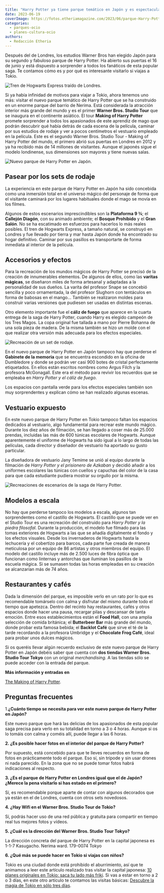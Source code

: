```yaml
---
title: "Harry Potter ya tiene parque temático en Japón y es espectacular"
date: 2023-06-19
coverImage: https://fotos.etheriamagazine.com/2023/06/parque-Harry-Potter-japon.jpg
categories: 
  - parques-ocio
  - planes-cultura-ocio
authors: 
  - Redacción Etheria
---
```


Después del de Londres, los estudios Warner Bros han elegido Japón para su segundo y 
fabuloso parque de Harry Potter. Ha abierto sus puertas el 16 de junio y está dispuesto 
a sorprender a todos los fanáticos de esta popular saga. Te contamos cómo es y por qué 
es interesante visitarlo si viajas a Tokio. 

![Tren de Hogwarts Express traído de Londres.](https://fotos.etheriamagazine.com/2023/06/parque-Harry-Potter-japon.jpg "Tren de Hogwarts Express traído de Londres.")

Si ya había infinidad de motivos para viajar a Tokio, ahora tenemos uno más: visitar el 
nuevo parque temático de Harry Potter que se ha construido en un enorme parque del 
barrio de Nerima. Está considerada la atracción interior más grande del mundo y es el 
primer **Warner Bros. Studio Tour** que se inaugura en el continente asiático. El tour 
**Making of Harry Potter** promete sorprender a todos los apasionados de este aprendiz 
de mago que podrán descubrir qué había detrás de cada escena de la película, caminar por 
sus estudios de rodaje y ver a pocos centímetros el vestuario empleado en la película. 
Este es el segundo Warner Bros. Studio Tour - Making of Harry Potter del mundo, el 
primero abrió sus puertas en Londres en 2012 y ya ha recibido más de 14 millones de 
visitantes. Aunque el japonés sigue el modelo londinense, sus dimensiones son mayores y 
tiene nuevas salas. 

![Nuevo parque de Harry Potter en Japón.](https://fotos.etheriamagazine.com/2023/06/parque-making-of-Harry-Potter.jpg "Nuevo parque de Harry Potter en Japón.")

## Pasear por los sets de rodaje

La experiencia en este parque de Harry Potter en Japón ha sido concebida como una 
inmersión total en el universo mágico del personaje de forma que el visitante caminará 
por los lugares habituales donde el mago se movía en los filmes. 

Algunos de estos escenarios imprescindibles son la **Plataforma 9 ¾**; el **Callejón 
Diagón**, con su animado ambiente; el **Bosque Prohibido** y el **Gran Salón**. No se ha 
escatimado en esfuerzos para hacerlos lo más reales posibles. El tren de Hogwarts 
Express, a tamaño natural, se construyó en Londres y fue llevado por tierra y mar hasta 
Japón donde ha encontrado su hogar definitivo. Caminar por sus pasillos es transportarte 
de forma inmediata al interior de la película. 

## Accesorios y efectos

Para la recreación de los mundos mágicos de Harry Potter se precisó de la creación de 
innumerables elementos. De algunos de ellos, como las **varitas mágicas**, se diseñaron 
miles de forma artesanal y adaptadas a la personalidad de sus dueños. La varita del 
profesor Snape se concebió sencilla y poco ornamentada, la del profesor Slughorn con 
tentáculos en forma de babosas en el mango... También se realizaron moldes para 
construir varias versiones que pudiesen ser usadas en distintas escenas. 

Otro elemento importante fue el **cáliz de fuego** que aparece en la cuarta entrega de 
la saga de Harry Potter, cuando Harry es elegido campeón de los Tres Magos. La copa 
original fue tallada a mano por Pierre Bohanna de una sola pieza de madera. De la misma 
también se hizo un molde con el que realizar otra versión más adecuada para los efectos 
especiales. 

![Recreación de un set de rodaje.](https://fotos.etheriamagazine.com/2023/06/parque-Harry-Potter-sets-rodaje.jpg "Recreación de un set de rodaje.")

En el nuevo parque de Harry Potter en Japón tampoco hay que perderse el **Gabinete de la 
memoria** que se encuentra escondido en la oficina de Dumbledore y donde se podrán ver 
casi 900 botes de cristal perfectamente etiquetados. En ellos están escritos nombres 
como Argus Filch y la profesora McGonagall. Este era el método para revivir los 
recuerdos que se empleaba en _Harry Potter y el cáliz de fuego_. 

Los espacios con pantalla verde para los efectos especiales también son muy 
sorprendentes y explican cómo se han realizado algunas escenas. 

## Vestuario expuesto

En este nuevo parque de Harry Potter en Tokio tampoco faltan los espacios dedicados al 
vestuario, algo fundamental para recrear este mundo mágico. Durante los diez años de 
filmación, se han llegado a coser más de 25.000 prendas, incluidas las más de 600 
túnicas escolares de Hogwarts. Aunque aparentemente el uniforme de Hogwarts ha sido 
igual a lo largo de todas las películas, cada director y diseñador de vestuario ha 
aportado su gusto particular. 

La diseñadora de vestuario Jany Temime se unió al equipo durante la filmación de _Harry 
Potter y el prisionero de Azkaban_ y decidió añadir a los uniformes escolares las 
túnicas con cuellos y capuchas del color de la casa para que cada estudiante pudiera 
mostrar su orgullo por la misma. 

![Recreaciones de escenarios de la saga de Harry Potter.](https://fotos.etheriamagazine.com/2023/06/parque-tokio-Harry-Potter.jpg "Recreaciones de escenarios de la saga de Harry Potter.")

## Modelos a escala

No hay que perderse tampoco los modelos a escala, algunos tan sorprendentes como el 
castillo de Hogwarts. El castillo que se puede ver en el Studio Tour es una recreación 
del construido para _Harry Potter y la piedra filosofal_. Durante la producción, el 
modelo fue filmado para las tomas exteriores de Hogwarts a las que se añadía 
digitalmente el fondo y los efectos visuales. Desde los invernaderos de Hogwarts hasta 
la lechucería y el cobertizo para barcos, cada parte fue creada de manera meticulosa por 
un equipo de 86 artistas y otros miembros del equipo. El modelo del castillo incluye más 
de 2.500 luces de fibra óptica que funcionan como linternas y antorchas que iluminan los 
pasillos de la escuela mágica. Si se sumasen todas las horas empleadas en su creación se 
alcanzarían más de 74 años. 

## Restaurantes y cafés

Dada la dimensión del parque, es imposible verlo en un rato por lo que es recomendable 
tomárselo con calma y disfrutar del mismo durante todo el tiempo que apetezca. Dentro 
del recinto hay restaurantes, cafés y otros espacios donde hacer una pausa, recargar 
pilas y descansar de tanta emoción. Entre esos establecimientos están el **Food Hall**, 
con una amplia selección de comida británica; el **Butterbeer Bar** más grande del 
mundo, donde probar esta famosa bebida; el **Backlot Café** que sirve el té de la tarde 
recordando a la profesora Umbridge y el **Chocolate Frog Café**, ideal para probar unos 
dulces mágicos. 

Si os queréis llevar algún recuerdo exclusivo de este nuevo parque de Harry Potter en 
Japón debéis saber que cuenta con **dos tiendas Warner Bros. Studio Tour Tokyo** con un 
original _merchandising_. A las tiendas sólo se puede acceder con la entrada del parque. 

**Más información y entradas en** 

[The Making of Harry Potter](https://www.wbstudiotour.jp/en/). 

## Preguntas frecuentes

1.**¿Cuánto tiempo se necesita para ver este nuevo parque de Harry Potter en Japón?** 

Este nuevo parque que hará las delicias de los apasionados de esta popular saga precisa 
para verlo en su totalidad en torno a 3 o 4 horas. Aunque si os lo tomáis con calma y 
coméis allí, puede llegar a las 6 horas. 

**2\. ¿Es posible hacer fotos en el interior del parque de Harry Potter?** 

Por supuesto, está concebido para que te lleves recuerdos en forma de fotos en 
prácticamente todo el parque. Eso sí, sin trípode y sin usar drones ni nada parecido. En 
la zona que no se puede tomar fotos habrá indicaciones al respecto. 

**3\. ¿Es el parque de Harry Potter en Londres igual que el de Japón? ¿Merece la pena 
visitarlo si has estado en el primero?** 

Sí, es recomendable porque aparte de contar con algunos decorados que ya están en el de 
Londres, cuenta con otros sets novedosos. 

**4\. ¿Hay Wifi en el Warner Bros. Studio Tour de Tokio?** 

Sí, podrás hacer uso de una red pública y gratuita para compartir en tiempo real tus 
mejores fotos y vídeos. 

**5\. ¿Cuál es la dirección del Warner Bros. Studio Tour Tokyo?** 

La dirección concreta del parque de Harry Potter en la capital japonesa es 1-1-7 
Kasugacho. Nerima ward. 179-0074 Tokyo 

**6\. ¿Qué más se puede hacer en Tokio si viajas con niños?** 

Tokio es una ciudad donde está prohibido el aburrimiento, así que te animamos a leer 
este artículo realizado tras visitar la capital japonesa: [10 planes originales en 
Tokio: saca tu lado más 
friki](https://etheriamagazine.com/2023/02/13/planes-originales-en-tokio/). Si vas a 
estar en torno a 2 o 3 días, en este otro artículo te contamos las visitas básicas: [Descubre 
la magia de Tokio en sólo tres 
días](https://etheriamagazine.com/2021/07/28/que-hacer-3-dias-en-tokio-viajes-mujeres/).
